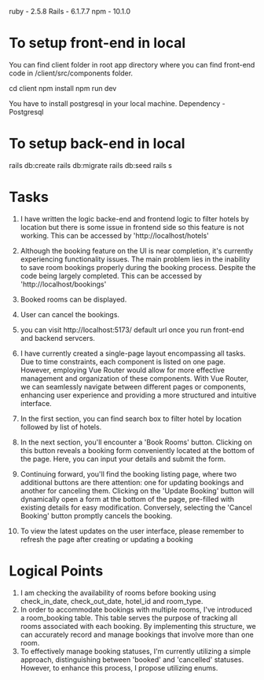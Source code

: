 ruby - 2.5.8
Rails - 6.1.7.7
npm - 10.1.0

# To setup front-end in local

You can find client folder in root app directory where you can find front-end code in /client/src/components folder.

cd client
npm install
npm run dev

You have to install postgresql in your local machine.
Dependency - Postgresql

# To setup back-end in local
rails db:create
rails db:migrate
rails db:seed
rails s

# Tasks
1. I have written the logic backe-end and frontend logic to filter hotels by location but there is some issue in frontend side so this feature is not working. This can be accessed by 'http://localhost/hotels'

2. Although the booking feature on the UI is near completion, it's currently experiencing functionality issues. The main problem lies in the inability to save room bookings properly during the booking process. Despite the code being largely completed. This can be accessed by 'http://localhost/bookings'

3. Booked rooms can be displayed.

4. User can cancel the bookings.

1. you can visit http://localhost:5173/ default url once you run front-end and backend servcers.
2. I have currently created a single-page layout encompassing all tasks. Due to time constraints, each component is listed on one page. However, employing Vue Router would allow for more effective management and organization of these components. With Vue Router, we can seamlessly navigate between different pages or components, enhancing user experience and providing a more structured and intuitive interface.

3. In the first section, you can find search box to filter hotel by location followed by list of hotels.
4. In the next section, you'll encounter a 'Book Rooms' button. Clicking on this button reveals a booking form conveniently located at the bottom of the page. Here, you can input your details and submit the form.
5. Continuing forward, you'll find the booking listing page, where two additional buttons are there attention: one for updating bookings and another for canceling them. Clicking on the 'Update Booking' button will dynamically open a form at the bottom of the page, pre-filled with existing details for easy modification. Conversely, selecting the 'Cancel Booking' button promptly cancels the booking.
6. To view the latest updates on the user interface, please remember to refresh the page after creating or updating a booking


# Logical Points
1. I am checking the availability of rooms before booking using check_in_date, check_out_date, hotel_id and room_type.
2. In order to accommodate bookings with multiple rooms, I've introduced a room_booking table. This table serves the purpose of tracking all rooms associated with each booking. By implementing this structure, we can accurately record and manage bookings that involve more than one room.
3. To effectively manage booking statuses, I'm currently utilizing a simple approach, distinguishing between 'booked' and 'cancelled' statuses. However, to enhance this process, I propose utilizing enums.

